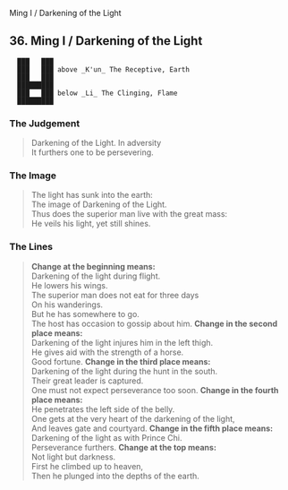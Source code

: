 Ming I / Darkening of the Light
## 36. Ming I / Darkening of the Light
      ███   ███
      ███   ███ above _K'un_ The Receptive, Earth  
      ███   ███
      █████████
      ███   ███ below _Li_ The Clinging, Flame  
      █████████
### The Judgement
> Darkening of the Light. In adversity  
 It furthers one to be persevering.
### The Image
> The light has sunk into the earth:  
 The image of Darkening of the Light.  
 Thus does the superior man live with the great mass:  
 He veils his light, yet still shines.
### The Lines

 > **Change at the beginning means:**  
 Darkening of the light during flight.  
 He lowers his wings.  
 The superior man does not eat for three days  
 On his wanderings.  
 But he has somewhere to go.  
 The host has occasion to gossip about him.
 > **Change in the second place means:**  
 Darkening of the light injures him in the left thigh.  
 He gives aid with the strength of a horse.  
 Good fortune.
 > **Change in the third place means:**  
 Darkening of the light during the hunt in the south.  
 Their great leader is captured.  
 One must not expect perseverance too soon.
 > **Change in the fourth place means:**  
 He penetrates the left side of the belly.  
 One gets at the very heart of the darkening of the light,  
 And leaves gate and courtyard.
 > **Change in the fifth place means:**  
 Darkening of the light as with Prince Chi.  
 Perseverance furthers.
 > **Change at the top means:**  
 Not light but darkness.  
 First he climbed up to heaven,  
 Then he plunged into the depths of the earth.



